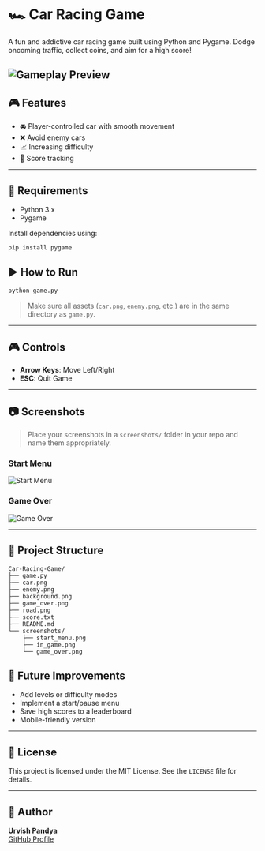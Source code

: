 # 🏎️ Car Racing Game
A fun and addictive car racing game built using Python and Pygame. Dodge oncoming traffic, collect coins, and aim for a high score!

![Gameplay Preview](screenshots/gameplay.png)
---
## 🎮 Features

- 🚘 Player-controlled car with smooth movement
- ❌ Avoid enemy cars
- 📈 Increasing difficulty
- 💾 Score tracking

---
## 🧰 Requirements

- Python 3.x
- Pygame

Install dependencies using:
```bash
pip install pygame
```
## ▶️ How to Run

```bash
python game.py
```

> Make sure all assets (`car.png`, `enemy.png`, etc.) are in the same directory as `game.py`.

---

## 🎮 Controls

- **Arrow Keys**: Move Left/Right
- **ESC**: Quit Game

---

## 📷 Screenshots

> Place your screenshots in a `screenshots/` folder in your repo and name them appropriately.

### Start Menu
![Start Menu](screenshots/start_menu.png)

### Game Over
![Game Over](screenshots/game_over.png)

---

## 📂 Project Structure

```
Car-Racing-Game/
├── game.py
├── car.png
├── enemy.png
├── background.png
├── game_over.png
├── road.png
├── score.txt
├── README.md
└── screenshots/
    ├── start_menu.png
    ├── in_game.png
    └── game_over.png
```

## 🚀 Future Improvements

- Add levels or difficulty modes
- Implement a start/pause menu
- Save high scores to a leaderboard
- Mobile-friendly version

---
## 📜 License

This project is licensed under the MIT License. See the `LICENSE` file for details.

---
## 🙋 Author

**Urvish Pandya**  
[GitHub Profile](https://github.com/urvish2930)

